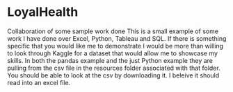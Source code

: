 # LoyalHealth
Collaboration of some sample work done
This is a small example of some work I have done over Excel, Python, Tableau and SQL.
If there is something specific that you would like me to demonstrate I would be more than willing to look through Kaggle for a dataset that would allow me to showcase my skills.
In both the pandas example and the just Python example they are pulling from the csv file in the resources folder associated with that folder. You should be able to look at the csv by downloading it. I beleive it should read into an excel file.

